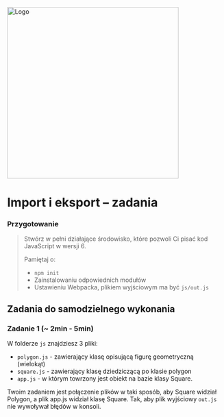 <img alt="Logo" src="http://coderslab.pl/svg/logo-coderslab.svg" width="400">

# Import i eksport &ndash; zadania

### Przygotowanie

> Stwórz w pełni działające środowisko, które pozwoli Ci pisać kod JavaScript w wersji 6.
>
> Pamiętaj o:
> - ```npm init```
> - Zainstalowaniu odpowiednich modułów
> - Ustawieniu Webpacka, plikiem  wyjściowym  ma być `js/out.js`


## Zadania do samodzielnego wykonania

### Zadanie 1 (~ 2min - 5min)

W folderze ```js``` znajdziesz 3 pliki:
* ```polygon.js``` - zawierający klasę opisującą figurę geometryczną (wielokąt)
* ```square.js``` - zawierający klasę dziedziczącą po klasie polygon
* ```app.js``` - w którym towrzony jest obiekt na bazie klasy Square.

Twoim zadaniem jest połączenie plików w taki sposób, aby Square widział Polygon, a plik app.js widział klasę Square.
Tak, aby plik wyjściowy ```out.js``` nie wywoływał błędów w konsoli.
